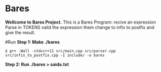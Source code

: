# Bares

**Wellcome to Bares Project.**
This is a Bares Program: recive an expression Parse in TOKENS valid the expression them change to infix to postfix and give the result.

#Run
**Step 1: Make ./bares**

```
$ g++ -Wall -std=c++11 src/main.cpp src/parser.cpp src/infix_to_postfix.cpp -I include/ -o bares
```

**Step 2: Run ./bares > saida.txt**

